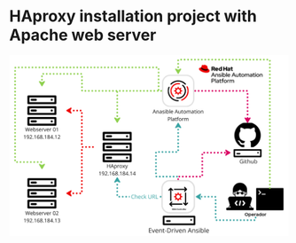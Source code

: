 # HAproxy installation project with Apache web server

![Project Architecture](photos/architecture.png)
